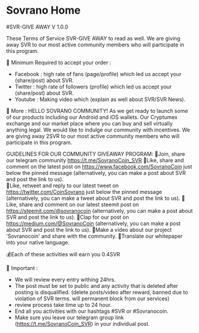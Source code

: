# Sovrano Home

#SVR-GIVE AWAY V 1.0.0

These Terms of Service SVR-GIVE AWAY to read as well.
We are giving away SVR to our most active community members who will participate in this program.

📌 Minimum Required to accept your order :
- Facebook : high rate of fans (page/profile) which led us accept your (share/post) about SVR.
- Twitter : high rate of followers (profile) which led us accept your (share/post) about SVR.
- Youtube : Making video which (explain as well about SVR/SVR News).

📌 More :
HELLO SOVRANO COMMUNITY!
As we get ready to launch some of our products including our Android and iOS wallets.
Our Cryptumex exchange and our market place where you can buy and sell virtually anything legal. 
We would like to indulge our community with incentives.
We are giving away 2SVR to our most active community members who will participate in this program.
 
GUIDELINES FOR OUR COMMUNITY GIVEAWAY PROGRAM:
💎Join, share our telegram community https://t.me/SovranoCoin_SVR
💎Like, share and comment on the latest post on https://www.facebook.com/SovranoCoin just below the pinned message (alternatively, you can make a post about SVR and post the link to us).    
💎Like, retweet and reply to our latest tweet on https://twitter.com/CoinSovrano just below the pinned message (alternatively, you can make a tweet about SVR and post the link to us).
💎Like, share and comment on our latest steemit post on https://steemit.com/@sovranocoin (alternatively, you can make a post about SVR and post the link to us).
💎Clap for our post on https://medium.com/@SovranoCoin (alternatively, you can make a post about SVR and post the link to us).
💎Make a video about our project 'Sovranocoin' and share with the community.
💎Translate our whitepaper into your native language.

💰Each of these activities will earn you 0.4SVR

📌 Important : 
- We will review every entry withing 24hrs.
- The post must be set to public and any activity that is deleted after posting is disqualified.
(delete posts/video after reward, banned due to violation of SVR terms. will permanent block from our services)   
- review process take time up to 24 hour.
- End all you activities with our hashtags  #SVR or #Sovranocoin.
- Make sure you leave our telegram group link (https://t.me/SovranoCoin_SVR) in your individual post.
